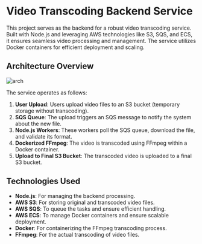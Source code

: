 # Video Transcoding Backend Service

This project serves as the backend for a robust video transcoding service. Built with Node.js and leveraging AWS technologies like S3, SQS, and ECS, it ensures seamless video processing and management. The service utilizes Docker containers for efficient deployment and scaling.

## Architecture Overview

![arch](https://github.com/user-attachments/assets/ef854f19-b539-46b2-827b-d042d6e2f3f1)


The service operates as follows:

1. **User Upload**: Users upload video files to an S3 bucket (temporary storage without transcoding).
2. **SQS Queue**: The upload triggers an SQS message to notify the system about the new file.
3. **Node.js Workers**: These workers poll the SQS queue, download the file, and validate its format.
4. **Dockerized FFmpeg**: The video is transcoded using FFmpeg within a Docker container.
5. **Upload to Final S3 Bucket**: The transcoded video is uploaded to a final S3 bucket.

## Technologies Used

- **Node.js**: For managing the backend processing.
- **AWS S3**: For storing original and transcoded video files.
- **AWS SQS**: To queue the tasks and ensure efficient handling.
- **AWS ECS**: To manage Docker containers and ensure scalable deployment.
- **Docker**: For containerizing the FFmpeg transcoding process.
- **FFmpeg**: For the actual transcoding of video files.


